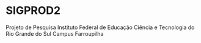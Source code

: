 # SIGPROD2

Projeto de Pesquisa
Instituto Federal de Educação Ciência e Tecnologia do Rio Grande do Sul
Campus Farroupilha
